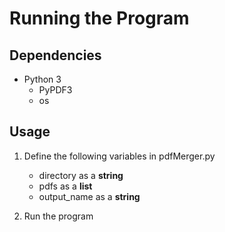# Running the Program

## Dependencies

* Python 3
  * PyPDF3
  * os

## Usage

1. Define the following variables in pdfMerger.py

    * directory as a __string__
    * pdfs as a __list__
    * output_name as a __string__
  
2. Run the program
